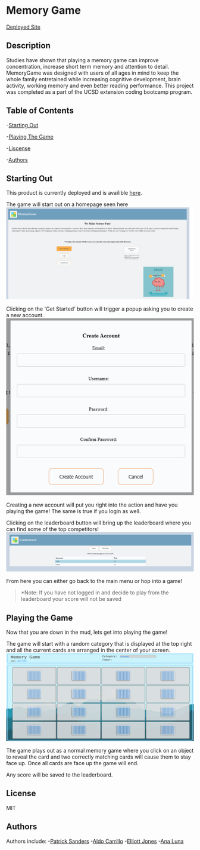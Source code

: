 #  Memory Game
[Deployed Site](https://boiling-tor-76152.herokuapp.com/)

## Description
  Studies have shown that playing a memory game can improve concentration, increase short term memory and attention to detail. MemoryGame was designed with users of all ages in mind to keep the whole family entretained while increasing cognitive development, brain activity, working memory and even better reading performance. This project was completed as a part of the UCSD extension coding bootcamp program. 
## Table of Contents

-[Starting Out](#startingout)

-[Playing The Game](#playingthegame)

-[Liscense](#liscense)

-[Authors](#contributions)

## Starting Out
This product is currently deployed and is availible [here](https://boiling-tor-76152.herokuapp.com/).

The game will start out on a homepage seen here
![mainpage](/public/assets/readmeassets/mainpage.png)

Clicking on the 'Get Started' button will trigger a popup asking you to create a new account.
![login](/public/assets/readmeassets/login.png)

Creating a new account will put you right into the action and have you playing the game! The same is true if you login as well.

Clicking on the leaderboard button will bring up the leaderboard where you can find some of the top competitors!
![leaderboard](/public/assets/readmeassets/leaderboard.png)

From here you can either go back to the main menu or hop into a game!
>*Note: If you have not logged in and decide to play from the leaderboard your score will not be saved


## Playing the Game
Now that you are down in the mud, lets get into playing the game!

The game will start with a random category that is displayed at the top right and all the current cards are arranged in the center of your screen.
![gamepage](/public/assets/readmeassets/gamepage.png)

The game plays out as a normal memory game where you click on an object to reveal the card and two correctly matching cards will cause them to stay face up. Once all cards are face up the game will end. 

Any score will be saved to the leaderboard.

## License 
  MIT

## Authors
Authors include:
-[Patrick Sanders](https://github.com/patches9119)
-[Aldo Carrillo](https://github.com/AldoCarrillo)
-[Elliott Jones](https://github.com/JonesElliott)
-[Ana Luna](https://github.com/analuna01)
